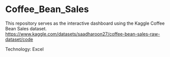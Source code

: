 # Coffee_Bean_Sales

This repository serves as the interactive dashboard using the Kaggle Coffee Bean Sales dataset.
https://www.kaggle.com/datasets/saadharoon27/coffee-bean-sales-raw-dataset/code

Technology: Excel
